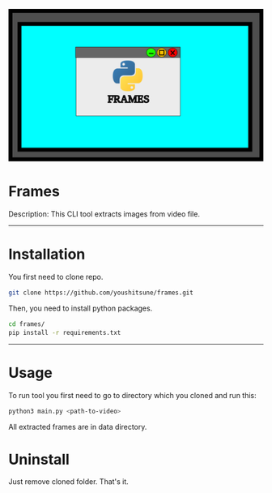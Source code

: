 ![[frames.svg]](https://github.com/youshitsune/frames/blob/main/frames.svg)

# Frames

Description: This CLI tool extracts images from video file.

---
# Installation
You first need to clone repo.
```bash
git clone https://github.com/youshitsune/frames.git
```

Then, you need to install python packages.
```bash
cd frames/
pip install -r requirements.txt
```

---
# Usage
To run tool you first need to go to directory which you cloned and run this:
```bash
python3 main.py <path-to-video>
```

All extracted frames are in data directory.

# Uninstall
Just remove cloned folder. That's it.

